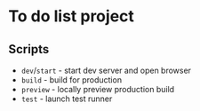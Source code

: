 # To do list project

## Scripts

- `dev`/`start` - start dev server and open browser
- `build` - build for production
- `preview` - locally preview production build
- `test` - launch test runner
